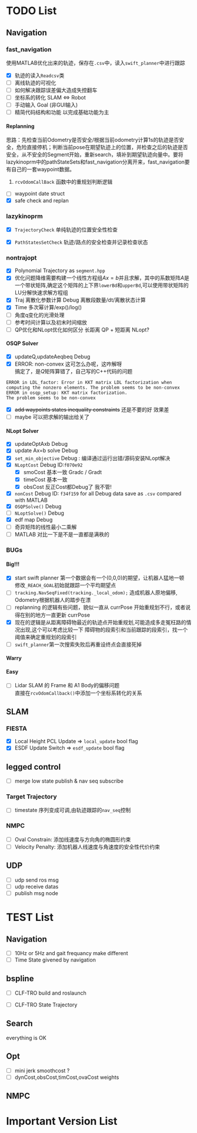 # TODO List

## Navigation
### fast_navigation

使用MATLAB优化出来的轨迹，保存在`.csv`中，读入`swift_planner`中进行跟踪
- [x] 轨迹的读入`Readcsv`类
- [ ] 离线轨迹的可视化
- [ ] 如何解决跟踪误差偏大造成失控翻车
- [ ] 坐标系的转化 SLAM <=> Robot
- [ ] 手动输入 Goal (非GUI输入)
- [ ] 精简代码结构和功能 以完成基础功能为主

#### Replanning
思路：先检查当前Odometry是否安全/根据当前odometry计算1s的轨迹是否安全，危险直接停机；判断当前pose在期望轨迹上的位置，并检查之后的轨迹是否安全，从不安全的Segment开始，重新search，填补到期望轨迹向量中。要将lazykinoprm中的pathStateSets和fast_navigation分离开来，fast_navigation要有自己的一套waypoint数据。
1. `rcvOdomCallBack` 函数中的重规划判断逻辑
- [ ] waypoint date struct
- [x] safe check and replan

### lazykinoprm
- [x] `TrajectoryCheck` 单纯轨迹的位置安全性检查
- [x] `PathStatesSetCheck` 轨迹/路点的安全检查并记录检查状态


### nontrajopt
- [x] Polynomial Trajectory as `segment.hpp`
- [x] 优化问题降维需要构建一个线性方程组$Ax=b$并且求解，其中的系数矩阵$A$是一个带状矩阵,确定这个矩阵的上下界`lowerBd`和`upperBd`,可以使用带状矩阵的LU分解快速求解方程组
- [x] Traj 离散化参数计算 Debug 离散段数量/dt/离散状态计算
- [x] Time 多次幂计算/exp()/log()
- [ ] 角度q变化的光滑处理
- [ ] 参考时间计算以及初末时间缩放
- [ ] QP优化和NLopt优化如何区分 长距离 QP + 短距离 NLopt?

#### OSQP Solver
- [x] updateQ,updateAeqbeq Debug
- [x] ERROR: non-convex 这可怎么办呢，这咋解呀  
搞定了，是$Q$矩阵算错了，自己写的C++代码的问题
```
ERROR in LDL_factor: Error in KKT matrix LDL factorization when computing the nonzero elements. The problem seems to be non-convex
ERROR in osqp_setup: KKT matrix factorization.
The problem seems to be non-convex
```
- [x] ~~add waypoints states inequality constraints~~ 还是不要的好 效果差
- [ ] maybe 可以把求解的输出给关了

#### NLopt Solver
- [x] updateOptAxb Debug
- [x] update Ax=b solve Debug
- [x] `set_min_objective` Debug : 编译通过运行出错/源码安装NLopt解决
- [x] `NLoptCost` Debug ID:`f070e92` 
    - [x] smoCost 基本一致 Gradc / Gradt
    - [x] timeCost 基本一致
    - [x] obsCost 反正Cost都Debug了 我不管!
- [x] `nonCost` Debug ID: `f34f159` for all Debug data save as `.csv` compared with MATLAB
- [x] `OSQPSolve()` Debug
- [ ] `NLoptSolve()` Debug
- [x] edf map Debug
- [ ] 奇异矩阵的线性最小二乘解
- [ ] MATLAB 对比一下是不是一直都是满秩的
### BUGs
#### Big!!!
- [x] start swift planner 第一个数据会有一个(0,0,0)的期望，让机器人猛地一顿  
修改`_REACH_GOAL`初始就跟踪一个平均期望点
- [ ] `tracking.NavSeqFixed(tracking._local_odom);` 造成机器人原地偏移, Odometry根据机器人的踏步在漂
- [ ] replanning 的逻辑有些问题，貌似一直从 currPose 开始重规划不行，或者说得在别的地方一直更新 currPose
- [x] 现在的逻辑是从距离障碍物最近的轨迹点开始重规划,可能造成多走冤枉路的情况出现,这个可以考虑比较一下 障碍物的段索引和当前跟踪的段索引，找一个阈值来确定重规划的段索引
- [ ] `swift_planner`第一次搜索失败后再重设终点会直接死掉
#### Warry

#### Easy
- [ ] Lidar SLAM 的 Frame 和 A1 Body的偏移问题  
直接在`rcvOdomCallback()`中添加一个坐标系转化的关系

## SLAM

### FIESTA
- [x] Local Height PCL Update => `local_update` bool flag
- [x] ESDF Update Switch => `esdf_update` bool flag

## legged control
- [ ] merge low state publish & nav seq subscribe

### Target Trajectory
- [ ] timestate 序列变成可调,由轨迹跟踪的`nav_seq`控制

### NMPC
- [ ] Oval Constrain: 添加线速度与方向角的椭圆形约束
- [ ] Velocity Penalty: 添加机器人线速度与角速度的安全性代价约束

## UDP
- [ ] udp send ros msg
- [ ] udp receive datas
- [ ] publish msg node

# TEST List

## Navigation
- [ ] 10Hz or 5Hz and gait frequancy make different
- [ ] Time State givened by navigation
## bspline
- [ ] CLF-TRO build and roslaunch
- [ ] CLF-TRO State Trajectory


## Search
everything is OK

## Opt
- [ ] mini jerk smoothcost ?
- [ ] dynCost,obsCost,timCost,ovaCost weights

## NMPC

# Important Version List

